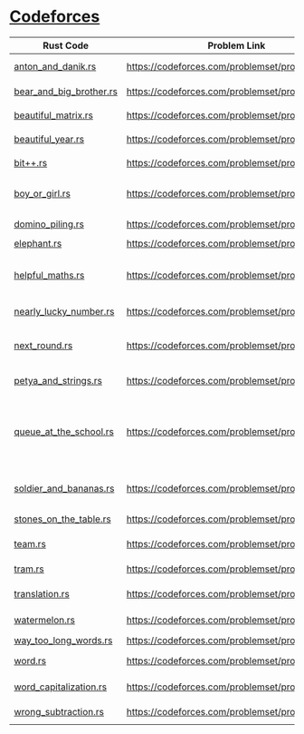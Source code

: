 
# [Codeforces](https://codeforces.com/)
| Rust Code | Problem Link | Tags |
| --------- | ------------ | ---- |
| [anton_and_danik.rs](src/archive/anton_and_danik.rs) | https://codeforces.com/problemset/problem/734/A | `implementation`, `strings`, `*800` |
| [bear_and_big_brother.rs](src/archive/bear_and_big_brother.rs) | https://codeforces.com/problemset/problem/791/A | `implementation`, `*800` |
| [beautiful_matrix.rs](src/archive/beautiful_matrix.rs) | https://codeforces.com/problemset/problem/263/A | `implementation`, `*800` |
| [beautiful_year.rs](src/archive/beautiful_year.rs) | https://codeforces.com/problemset/problem/271/A | `brute force`, `*800` |
| [bit++.rs](src/archive/bit++.rs) | https://codeforces.com/problemset/problem/282/A | `implementation`, `*800` |
| [boy_or_girl.rs](src/archive/boy_or_girl.rs) | https://codeforces.com/problemset/problem/236/A | `brute force`, `implementation`, `strings`, `*800` |
| [domino_piling.rs](src/archive/domino_piling.rs) | https://codeforces.com/problemset/problem/50/A | `greedy`, `math`, `*800` |
| [elephant.rs](src/archive/elephant.rs) | https://codeforces.com/problemset/problem/617/A | `math`, `*800` |
| [helpful_maths.rs](src/archive/helpful_maths.rs) | https://codeforces.com/problemset/problem/339/A | `greedy`, `implementation`, `sortings`, `strings`, `*800` |
| [nearly_lucky_number.rs](src/archive/nearly_lucky_number.rs) | https://codeforces.com/problemset/problem/110/A | `implementation`, `*800` |
| [next_round.rs](src/archive/next_round.rs) | https://codeforces.com/problemset/problem/158/A | `*special problem`, `implementation`, `*800` |
| [petya_and_strings.rs](src/archive/petya_and_strings.rs) | https://codeforces.com/problemset/problem/112/A | `implementation`, `strings`, `*800` |
| [queue_at_the_school.rs](src/archive/queue_at_the_school.rs) | https://codeforces.com/problemset/problem/266/B | `constructive algorithms`, `graph matchings`, `implementation`, `shortest paths`, `*800` |
| [soldier_and_bananas.rs](src/archive/soldier_and_bananas.rs) | https://codeforces.com/problemset/problem/546/A | `brute force`, `implementation`, `math`, `*800` |
| [stones_on_the_table.rs](src/archive/stones_on_the_table.rs) | https://codeforces.com/problemset/problem/266/A | `implementation`, `*800` |
| [team.rs](src/archive/team.rs) | https://codeforces.com/problemset/problem/231/A | `brute force`, `greedy`, `*800` |
| [tram.rs](src/archive/tram.rs) | https://codeforces.com/problemset/problem/116/A | `implementation`, `*800` |
| [translation.rs](src/archive/translation.rs) | https://codeforces.com/problemset/problem/41/A | `implementation`, `strings`, `*800` |
| [watermelon.rs](src/archive/watermelon.rs) | https://codeforces.com/problemset/problem/4/A | `brute force`, `math`, `*800` |
| [way_too_long_words.rs](src/archive/way_too_long_words.rs) | https://codeforces.com/problemset/problem/71/A | `strings`, `*800` |
| [word.rs](src/archive/word.rs) | https://codeforces.com/problemset/problem/59/A | `implementation`, `strings`, `*800` |
| [word_capitalization.rs](src/archive/word_capitalization.rs) | https://codeforces.com/problemset/problem/281/A | `implementation`, `strings`, `*800` |
| [wrong_subtraction.rs](src/archive/wrong_subtraction.rs) | https://codeforces.com/problemset/problem/977/A | `implementation`, `*800` |
